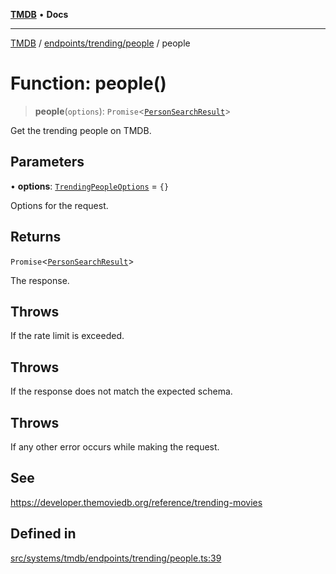 [**TMDB**](../../../../README.md) • **Docs**

***

[TMDB](../../../../README.md) / [endpoints/trending/people](../README.md) / people

# Function: people()

> **people**(`options`): `Promise`\<[`PersonSearchResult`](../../../../structs/Schemas/type-aliases/PersonSearchResult.md)\>

Get the trending people on TMDB.

## Parameters

• **options**: [`TrendingPeopleOptions`](../type-aliases/TrendingPeopleOptions.md) = `{}`

Options for the request.

## Returns

`Promise`\<[`PersonSearchResult`](../../../../structs/Schemas/type-aliases/PersonSearchResult.md)\>

The response.

## Throws

If the rate limit is exceeded.

## Throws

If the response does not match the expected schema.

## Throws

If any other error occurs while making the request.

## See

https://developer.themoviedb.org/reference/trending-movies

## Defined in

[src/systems/tmdb/endpoints/trending/people.ts:39](https://github.com/Norviah/media-hub/blob/18a8c2edf600e1d27fc5173db1855dfb068c9a34/src/systems/tmdb/endpoints/trending/people.ts#L39)
